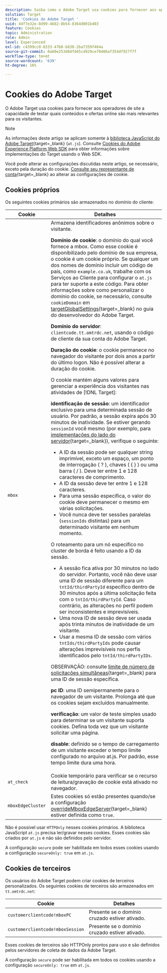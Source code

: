 ```yaml
---
description: Saiba como o Adobe Target usa cookies para fornecer aos operadores de site a capacidade de testar quais conteúdos e ofertas online são mais relevantes para os visitantes.
solution: Target
title: 'Cookies do Adobe Target '
uuid: 44f7e32e-8d99-4682-8b54-8364d001b403
feature: Cookies
topic: Administration
role: Admin
level: Experienced
exl-id: c4399cc0-8333-47b8-b830-2ba7359f464a
source-git-commit: 0a60e253d84fd45cd929ce70406af354df927f7f
workflow-type: tm+mt
source-wordcount: '639'
ht-degree: 16%

---
```


# Cookies do Adobe Target

O Adobe Target usa cookies para fornecer aos operadores de site a capacidade de testar quais conteúdos e ofertas online são mais relevantes para os visitantes.

>[!NOTE]
>
>As informações deste artigo se aplicam somente à [biblioteca JavaScript do Adobe Target](https://experienceleague.adobe.com/docs/target-dev/developer/client-side/at-js-implementation/functions-overview/targetglobalsettings.html?lang=pt-BR){target=_blank} (`at.js`). Consulte [Cookies do Adobe Experience Platform Web SDK](web-sdk.md) para obter informações sobre implementações do Target usando o Web SDK.
>
>Você pode alterar as configurações discutidas neste artigo, se necessário, exceto pela duração do cookie. [Consulte seu representante de conta](https://experienceleague.adobe.com/docs/target/using/cmp-resources-and-contact-information.html?lang=pt-BR){target=_blank} ao alterar as configurações de cookie.

## Cookies próprios

Os seguintes cookies primários são armazenados no domínio do cliente:

| Cookie | Detalhes |
| --- | --- |
| `mbox` | Armazena identificadores anônimos sobre o visitante.<P>**Domínio de cookie**: o domínio do qual você fornece a mbox. Como esse cookie é disponibilizado pelo domínio de sua empresa, o cookie é um cookie próprio. Se qualquer um dos nomes de domínio incluir um código de país, como `example.co.uk`, trabalhe com os Serviços ao Cliente para configurar o `at.js` para ter suporte a este código. Para obter informações sobre como personalizar o domínio do cookie, se necessário, consulte `cookieDomain` em [targetGlobalSettings](https://experienceleague.adobe.com/docs/target-dev/developer/client-side/at-js-implementation/functions-overview/targetglobalsettings.html?lang=pt-BR){target=_blank} no guia do desenvolvedor do Adobe Target.<P>**Domínio do servidor**: `clientcode.tt.omtrdc.net`, usando o código de cliente da sua conta do Adobe Target.<P>**Duração do cookie**: o cookie permanece no navegador do visitante por dois anos a partir do último logon. Não é possível alterar a duração do cookie.<P>O cookie mantém alguns valores para gerenciar a experiência dos visitantes nas atividades de [!DNL Target]:<P>**identificação de sessão**: um identificador exclusivo para uma determinada sessão de usuário. Por padrão, a sessão expira após 30 minutos de inatividade. Se estiver gerando `sessionId` você mesmo (por exemplo, para [implementações do lado do servidor](https://experienceleague.adobe.com/docs/target-dev/developer/server-side/server-side-overview.html?lang=pt-BR){target=_blank}), verifique o seguinte:<ul><li>A ID da sessão pode ser qualquer string imprimível, exceto um espaço, um ponto de interrogação ( ? ), chaves ( { } ) ou uma barra ( / ). Deve ter entre 1 e 128 caracteres de comprimento.</li><li>A ID da sessão deve ter entre 1 e 128 caracteres.</li><li>Para uma sessão específica, o valor do cookie deve permanecer o mesmo em várias solicitações.</li><li>Você nunca deve ter sessões paralelas (`sessionIds` distintas) para um determinado visitante em nenhum momento.</li></ul>O roteamento para um nó específico no cluster de borda é feito usando a ID da sessão.<ul><li>A sessão fica ativa por 30 minutos no lado do servidor. Portanto, você não deve usar uma ID de sessão diferente para um `tntId/thirdPartyId` específico dentro de 30 minutos após a última solicitação feita com o `tntId/thirdPartyId`. Caso contrário, as alterações no perfil podem ser inconsistentes e imprevisíveis.</li><li>Uma nova ID de sessão deve ser usada após trinta minutos de inatividade de um visitante.</li><li>Usar a mesma ID de sessão com vários `tntIds/thirdPartyIds` pode causar alterações imprevisíveis nos perfis identificados pelo `tntId/thirdPartyIDs`.</li></ul>OBSERVAÇÃO: consulte [limite de número de solicitações simultâneas](https://experienceleague.adobe.com/docs/target/using/troubleshoot/target-limits.html?lang=pt-BR#content-delivery){target=_blank} para uma ID de sessão específica.<P>**pc ID**: uma ID semipermanente para o navegador de um visitante. Prolonga até que os cookies sejam excluídos manualmente.<P>**verificação**: um valor de teste simples usado para determinar se um visitante suporta cookies. Defina toda vez que um visitante solicitar uma página.<P>**disable**: definido se o tempo de carregamento de um visitante exceder o tempo limite configurado no arquivo at.js. Por padrão, esse tempo limite dura uma hora. |
| `at_check` | Cookie temporário para verificar se o recurso de leitura/gravação de cookie está ativado no navegador. |
| `mboxEdgeCluster` | Estes cookies só estão presentes quando/se a configuração [overrideMboxEdgeServer](https://experienceleague.adobe.com/docs/target-dev/developer/client-side/at-js-implementation/functions-overview/targetglobalsettings.html?lang=pt-BR){target=_blank} estiver definida como `true`. |

Não é possível usar `HTTPOnly` nesses cookies primários. A biblioteca JavaScript `at.js` precisa ler/gravar nesses cookies. Esses cookies são criados por `at.js` e não são definidos pelo servidor.

A configuração `secure` pode ser habilitada em todos esses cookies usando a configuração `secureOnly: true` em `at.js`.

## Cookies de terceiros

Os usuários do Adobe Target podem criar cookies de terceiros personalizados. Os seguintes cookies de terceiros são armazenados em `tt.omtrdc.net`:

| Cookie | Detalhes |
| --- | --- |
| `customerclientcode!mboxPC` | Presente se o domínio cruzado estiver ativado. |
| `customerclientcode!mboxSession` | Presente se o domínio cruzado estiver ativado. |

Esses cookies de terceiros são HTTPOnly prontos para uso e são definidos pelos servidores de coleta de dados da Adobe Target.

A configuração `secure` pode ser habilitada em todos os cookies usando a configuração `secureOnly: true` em `at.js`.
